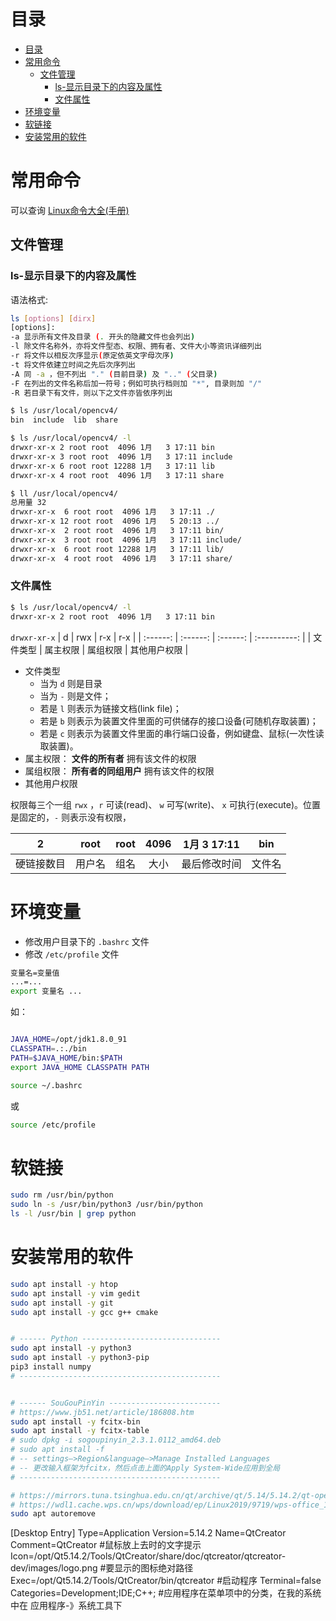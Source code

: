 # 目录
- [目录](#目录)
- [常用命令](#常用命令)
  - [文件管理](#文件管理)
    - [ls-显示目录下的内容及属性](#ls-显示目录下的内容及属性)
    - [文件属性](#文件属性)
- [环境变量](#环境变量)
- [软链接](#软链接)
- [安装常用的软件](#安装常用的软件)

# 常用命令
可以查询 [Linux命令大全(手册)](https://www.linuxcool.com/)
## 文件管理
### ls-显示目录下的内容及属性
语法格式: 
```bash
ls [options] [dirx]
[options]:
-a 显示所有文件及目录 (. 开头的隐藏文件也会列出)
-l 除文件名称外，亦将文件型态、权限、拥有者、文件大小等资讯详细列出
-r 将文件以相反次序显示(原定依英文字母次序)
-t 将文件依建立时间之先后次序列出
-A 同 -a ，但不列出 "." (目前目录) 及 ".." (父目录)
-F 在列出的文件名称后加一符号；例如可执行档则加 "*", 目录则加 "/"
-R 若目录下有文件，则以下之文件亦皆依序列出
```

```bash
$ ls /usr/local/opencv4/
bin  include  lib  share
```

```bash
$ ls /usr/local/opencv4/ -l
drwxr-xr-x 2 root root  4096 1月   3 17:11 bin
drwxr-xr-x 3 root root  4096 1月   3 17:11 include
drwxr-xr-x 6 root root 12288 1月   3 17:11 lib
drwxr-xr-x 4 root root  4096 1月   3 17:11 share

$ ll /usr/local/opencv4/
总用量 32
drwxr-xr-x  6 root root  4096 1月   3 17:11 ./
drwxr-xr-x 12 root root  4096 1月   5 20:13 ../
drwxr-xr-x  2 root root  4096 1月   3 17:11 bin/
drwxr-xr-x  3 root root  4096 1月   3 17:11 include/
drwxr-xr-x  6 root root 12288 1月   3 17:11 lib/
drwxr-xr-x  4 root root  4096 1月   3 17:11 share/
```

### 文件属性
```bash
$ ls /usr/local/opencv4/ -l
drwxr-xr-x 2 root root  4096 1月   3 17:11 bin
```
`drwxr-xr-x`
|    d     |   rwx    |   r-x    |     r-x      |
| :------: | :------: | :------: | :----------: |
| 文件类型 | 属主权限 | 属组权限 | 其他用户权限 |
- 文件类型
  - 当为 `d` 则是目录
  - 当为 `-` 则是文件；
  - 若是 `l` 则表示为链接文档(link file)；
  - 若是 `b` 则表示为装置文件里面的可供储存的接口设备(可随机存取装置)；
  - 若是 `c` 则表示为装置文件里面的串行端口设备，例如键盘、鼠标(一次性读取装置)。
- 属主权限： **文件的所有者** 拥有该文件的权限
- 属组权限： **所有者的同组用户** 拥有该文件的权限
- 其他用户权限

权限每三个一组 `rwx` ，`r` 可读(read)、 `w` 可写(write)、 `x` 可执行(execute)。位置是固定的，`-` 则表示没有权限，



|     2      |  root  | root  | 4096  | 1月 3 17:11  |  bin   |
| :--------: | :----: | :---: | :---: | :----------: | :----: |
| 硬链接数目 | 用户名 | 组名  | 大小  | 最后修改时间 | 文件名 |



# 环境变量
- 修改用户目录下的 `.bashrc` 文件
- 修改 `/etc/profile` 文件

```bash
变量名=变量值
...=...
export 变量名 ...
```

如：
```bash

JAVA_HOME=/opt/jdk1.8.0_91
CLASSPATH=.:./bin
PATH=$JAVA_HOME/bin:$PATH
export JAVA_HOME CLASSPATH PATH
```


```bash
source ~/.bashrc
```
或
```bash
source /etc/profile
```
# 软链接
```bash
sudo rm /usr/bin/python
sudo ln -s /usr/bin/python3 /usr/bin/python
ls -l /usr/bin | grep python
```

# 安装常用的软件
```bash
sudo apt install -y htop
sudo apt install -y vim gedit
sudo apt install -y git
sudo apt install -y gcc g++ cmake


# ------ Python -------------------------------
sudo apt install -y python3
sudo apt install -y python3-pip
pip3 install numpy
# ---------------------------------------------


# ------ SouGouPinYin -------------------------
# https://www.jb51.net/article/186808.htm
sudo apt install -y fcitx-bin
sudo apt install -y fcitx-table
# sudo dpkg -i sogoupinyin_2.3.1.0112_amd64.deb
# sudo apt install -f
# -- settings–>Region&language–>Manage Installed Languages
# -- 更改输入框架为fcitx，然后点击上面的Apply System-Wide应用到全局
# ---------------------------------------------

# https://mirrors.tuna.tsinghua.edu.cn/qt/archive/qt/5.14/5.14.2/qt-opensource-linux-x64-5.14.2.run
# https://wdl1.cache.wps.cn/wps/download/ep/Linux2019/9719/wps-office_11.1.0.9719_amd64.deb
sudo apt autoremove
```



[Desktop Entry]
Type=Application
Version=5.14.2
Name=QtCreator
Comment=QtCreator #鼠标放上去时的文字提示
Icon=/opt/Qt5.14.2/Tools/QtCreator/share/doc/qtcreator/qtcreator-dev/images/logo.png #要显示的图标绝对路径
Exec=/opt/Qt5.14.2/Tools/QtCreator/bin/qtcreator #启动程序
Terminal=false
Categories=Development;IDE;C++; #应用程序在菜单项中的分类，在我的系统中在 应用程序-》系统工具下